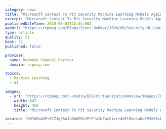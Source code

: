 ```yaml
---
category: news
title: "Microsoft Contest To Pit Security Machine Learning Models Against Each Other"
excerpt: "Microsoft Contest To Pit Security Machine Learning Models Against Each Other. It's time to let the security machine learning (ML) models punch it out. Microsoft on Monday unveiled"
publishedDateTime: 2020-06-01T22:54:00Z
webUrl: "https://rcpmag.com/Blogs/Scott-Bekker/2020/06/Security-ML-Contest.aspx"
type: article
quality: 51
heat: 51
published: false

provider:
  name: Redmond Channel Partner
  domain: rcpmag.com

topics:
  - Machine Learning
  - AI

images:
  - url: "https://rcpmag.com/-/media/ECG/VirtualizationReview/Images/IntroImages2019/BlueWavyWindows.jpg"
    width: 647
    height: 450
    title: "Microsoft Contest To Pit Security Machine Learning Models Against Each Other"

secured: "NH1bMa4GP+9CZJg8SuJuQd4EMsYP/FJa1NZacQivr+4KElEonsa8a6P3X83zbJ0d/FtXnakjLzO5gHSvPGHkPO0euocNN7TkHiRMZ1PVZk7Arp4h7BJ3lbci4JNf4bA8Aqg2Et1T9/bi8cixYp81/QE4MLG7itQg2rfVk7Q/xSrXtRbFEJdgsUxK+iMYADAfCyDcRlCRAP9oZm65hcoNujV/H2Ea3CX3CdJLOyMSn31z3E4B/ClLLGa0/nXOgod6d6Qp7F4XTtgXOY8H/qbfH+fG11wwThZLuzkp5OvkywIaeou8ppbfNltNo5ltBdQ2;X0WFT0shobD+PGqM7eJlbg=="
---
```


